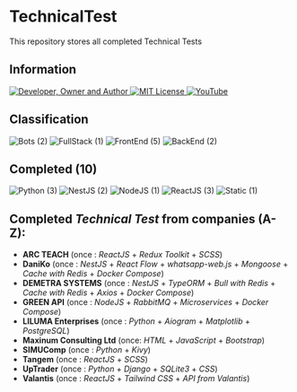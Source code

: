 # TechnicalTest
This repository stores all completed Technical Tests

## Information
<div id="information" align="left">
  <a href="https://github.com/MoguchiyDD" target="_blank">
    <img alt="Developer, Owner and Author" src="https://img.shields.io/badge/Developer,%20Owner%20and%20Author-МогучийДД%20(MoguchiyDD)-FF4F1E?style=for-the-badge" />
  </a>
  <a href="LICENSE" target="_blank">
    <img alt="MIT License" src="https://img.shields.io/badge/License-MIT%20License-6A1B9A?style=for-the-badge" />
  </a>
  <a href="https://www.youtube.com/playlist?list=PLe25Qgw2EMXArcVUY3pRjxn2shc-hLmXT" target="_blank">
    <img alt="YouTube" src="https://img.shields.io/badge/Result-YouTube-FF0000?style=for-the-badge" />
  </a>
</div>

## Classification
<div id="technical-tests-types" align="left">
  <img alt="Bots (2)" src="https://img.shields.io/badge/Bots-2-B71C1C?style=for-the-badge" />
  <img alt="FullStack (1)" src="https://img.shields.io/badge/FullStack-1-B71C1C?style=for-the-badge" />
  <img alt="FrontEnd (5)" src="https://img.shields.io/badge/FrontEnd-5-B71C1C?style=for-the-badge" />
  <img alt="BackEnd (2)" src="https://img.shields.io/badge/BackEnd-2-B71C1C?style=for-the-badge" />
</div>

## Completed (10)
<div id="technical-tests-language" align="left">
  <img alt="Python (3)" src="https://img.shields.io/badge/Python-3-1A237E?style=for-the-badge" />
  <img alt="NestJS (2)" src="https://img.shields.io/badge/NestJS-2-1A237E?style=for-the-badge" />
  <img alt="NodeJS (1)" src="https://img.shields.io/badge/NodeJS-1-1A237E?style=for-the-badge" />
  <img alt="ReactJS (3)" src="https://img.shields.io/badge/ReactJS-3-1A237E?style=for-the-badge" />
  <img alt="Static (1)" src="https://img.shields.io/badge/Static-1-1A237E?style=for-the-badge" />
</div>

## Completed _Technical Test_ from companies (A-Z):
- **ARC TEACH** (once : _ReactJS_ + _Redux Toolkit_ + _SCSS_)
- **DaniKo** (once : _NestJS_ + _React Flow_ + _whatsapp-web.js_ + _Mongoose_ + _Cache with Redis_ + _Docker Compose_)
- **DEMETRA SYSTEMS** (once : _NestJS_ + _TypeORM_ + _Bull with Redis_ + _Cache with Redis_ + _Axios_ + _Docker Compose_)
- **GREEN API** (once : _NodeJS_ + _RabbitMQ_ + _Microservices_ + _Docker Compose_)
- **LILUMA Enterprises** (once : _Python_ + _Aiogram_ + _Matplotlib_ + _PostgreSQL_)
- **Maxinum Consulting Ltd** (once: _HTML_ + _JavaScript_ + _Bootstrap_)
- **SIMUComp** (once : _Python_ + _Kivy_)
- **Tangem** (once : _ReactJS_ + _SCSS_)
- **UpTrader** (once : _Python_ + _Django_ + _SQLite3_ + _CSS_)
- **Valantis** (once : _ReactJS_ + _Tailwind CSS_ + _API from Valantis_)
